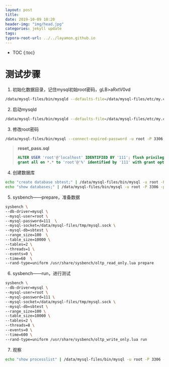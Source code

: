 ```yaml
---
layout: post
title: 
date: 2019-10-09 10:20
header-img: "img/head.jpg"
categories: jekyll update
tags:
typora-root-url: ../../layamon.github.io
---
```

*  TOC
{:toc}


# 测试步骤

1. 初始化数据目录，记住mysql初始root密码，gLB>aRxtV0vd

```bash
/data/mysql-files/bin/mysqld --defaults-file=/data/mysql-files/etc/my.cnf --initialize --debug=d,o
```



2. 启动mysqld

```bash
/data/mysql-files/bin/mysqld --defaults-file=/data/mysql-files/etc/my.cnf --user=root --datadir=/data/mysql-files/var
```

3. 修改root密码

```bash
/data/mysql-files/bin/mysql --connect-expired-password -u root -P 3306 -p < reset_pass.sql
```

> **reset_pass.sql**
>
> ```sql
> ALTER USER 'root'@'localhost' IDENTIFIED BY '111'; flush privileges;
> grant all on *.* to 'root'@'%' identified by '111' with grant option;
> ```

4. 创建数据库

```bash
echo "create database sbtest;" | /data/mysql-files/bin/mysql -u root -P 3306 -p111
echo "show databases;" | /data/mysql-files/bin/mysql -u root -P 3306 -p111
```

5. sysbench——prepare，准备数据

```bash
sysbench \
--db-driver=mysql \
--mysql-user=root \
--mysql-password=111  \
--mysql-socket=/data/mysql-files/tmp/mysql.sock \
--mysql-db=sbtest \
--range_size=100  \
--table_size=10000 \
--tables=2 \
--threads=1 \
--events=0 \
--time=60  \
--rand-type=uniform /usr/share/sysbench/oltp_read_only.lua prepare
```

6. sysbench——run，进行测试

```bash
sysbench \
--db-driver=mysql \
--mysql-user=root \
--mysql-password=111 \
--mysql-socket=/data/mysql-files/tmp/mysql.sock \
--mysql-db=sbtest \
--range_size=100 \
--table_size=10000 \
--tables=2 \
--threads=8 \
--events=0 \
--time=600 \
--rand-type=uniform /usr/share/sysbench/oltp_write_only.lua run
```



7. 观察

```bash
echo "show processlist" | /data/mysql-files/bin/mysql -u root -P 3306 -p111
```

